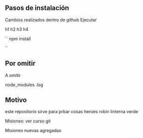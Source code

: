 ## Pasos de instalación

Cambios realizados dentro de github
Ejecutar


h1
h2
h3
h4 

``
npm install

``

## Por omitir

A omitir

node_modules
.log

## Motivo

este repositorio sirve para prbar cosas
heroes
robin
linterna verde

Misiones:
ver curso git

Misiones nuevas agregadas


